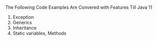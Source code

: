The Following Code Examples Are Convered with Features Till Java 11

1. Exception
2. Generics
3. Inheritance
4. Static variables, Methods 